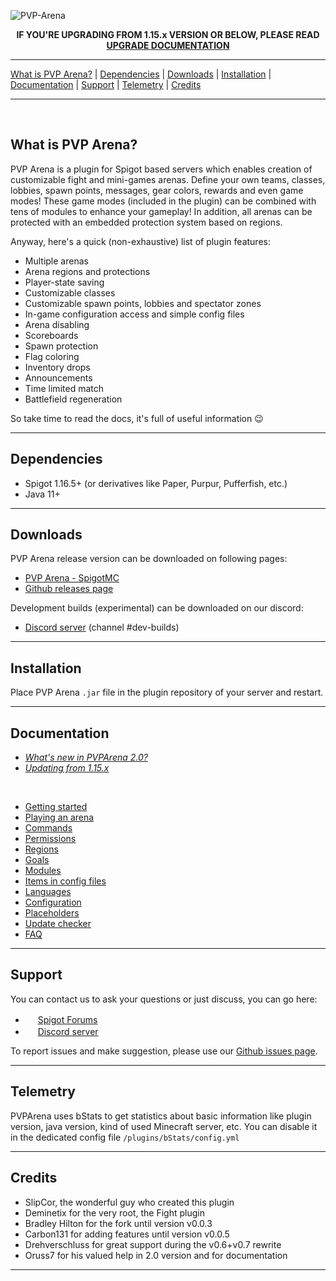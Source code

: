 ![PVP-Arena](doc/images/logo.png)

<p align="center">
   <b>
       IF YOU'RE UPGRADING FROM 1.15.x VERSION OR BELOW, PLEASE READ 
       <a href="doc/update-version.md">UPGRADE DOCUMENTATION</a>
   </b>
</p>

***
[What is PVP Arena?](#What-is-PVP-Arena?) | [Dependencies](#Dependencies) | [Downloads](#Downloads) | 
[Installation](#Installation) | [Documentation](#Documentation) | [Support](#Support) | 
[Telemetry](#Telemetry) | [Credits](#Credits)
***
<br>

## What is PVP Arena?

PVP Arena is a plugin for Spigot based servers which enables creation of customizable fight and mini-games arenas.
Define your own teams, classes, lobbies, spawn points, messages, gear colors, rewards and even game modes!
These game modes (included in the plugin) can be combined with tens of modules to enhance your gameplay!
In addition, all arenas can be protected with an embedded protection system based on regions.

Anyway, here's a quick (non-exhaustive) list of plugin features:
- Multiple arenas
- Arena regions and protections
- Player-state saving
- Customizable classes
- Customizable spawn points, lobbies and spectator zones
- In-game configuration access and simple config files
- Arena disabling
- Scoreboards
- Spawn protection
- Flag coloring
- Inventory drops
- Announcements
- Time limited match
- Battlefield regeneration

So take time to read the docs, it's full of useful information 😉
***

## Dependencies

- Spigot 1.16.5+ (or derivatives like Paper, Purpur, Pufferfish, etc.)
- Java 11+

***

## Downloads

PVP Arena release version can be downloaded on following pages:
- [PVP Arena - SpigotMC](https://www.spigotmc.org/resources/pvp-arena.16584/)
- [Github releases page](https://github.com/Eredrim/pvparena/releases)

Development builds (experimental) can be downloaded on our discord:
- [Discord server](https://discord.gg/a8NhSsXKVQ) (channel #dev-builds)

***

## Installation

Place PVP Arena `.jar` file in the plugin repository of your server and restart. 

***

## Documentation

- [_What's new in PVPArena 2.0?_](doc/2.0-whats-new.md)
- [_Updating from 1.15.x_](doc/update-version.md)
<br>

- [Getting started](doc/getting-started.md)
- [Playing an arena](doc/player-guide.md)
- [Commands](doc/commands.md)
- [Permissions](doc/permissions.md)
- [Regions](doc/regions.md)
- [Goals](doc/goals.md)
- [Modules](doc/modules.md)
- [Items in config files](doc/items.md)
- [Languages](doc/languages.md)
- [Configuration](doc/configuration.md)
- [Placeholders](doc/placeholders.md)
- [Update checker](doc/update-checker.md)
- [FAQ](doc/faq.md)

***

## Support

You can contact us to ask your questions or just discuss, you can go here:
- <img src="https://www.spigotmc.org/favicon.ico" height="16"></img> [Spigot Forums](https://www.spigotmc.org/threads/pvp-arena.113406/)
- <img src="https://discord.com/assets/07dca80a102d4149e9736d4b162cff6f.ico" height="16"></img> [Discord server](https://discord.gg/43nZYXZ)

To report issues and make suggestion, please use our [Github issues page](https://github.com/Eredrim/pvparena/issues).

***

## Telemetry

PVPArena uses bStats to get statistics about basic information like plugin version, java version,
kind of used Minecraft server, etc. You can disable it in the dedicated config file `/plugins/bStats/config.yml`

***

## Credits

- SlipCor, the wonderful guy who created this plugin
- Deminetix for the very root, the Fight plugin
- Bradley Hilton for the fork until version v0.0.3
- Carbon131 for adding features until version v0.0.5
- Drehverschluss for great support during the v0.6+v0.7 rewrite
- Oruss7 for his valued help in 2.0 version and for documentation

***
